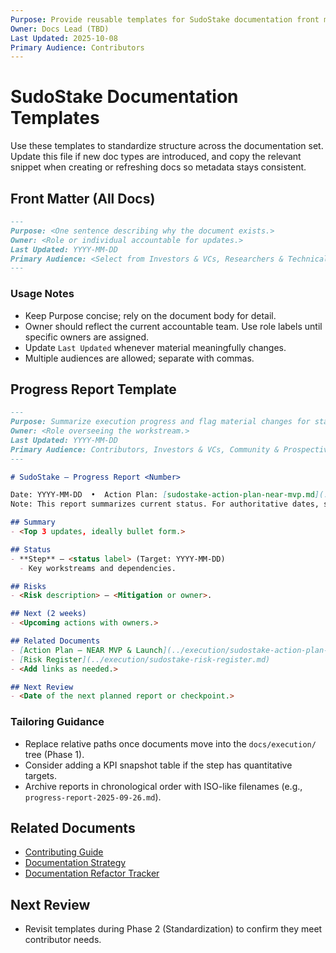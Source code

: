 ```yaml
---
Purpose: Provide reusable templates for SudoStake documentation front matter and progress reports.
Owner: Docs Lead (TBD)
Last Updated: 2025-10-08
Primary Audience: Contributors
---
```


# SudoStake Documentation Templates

Use these templates to standardize structure across the documentation set. Update this file if new doc types are introduced, and copy the relevant snippet when creating or refreshing docs so metadata stays consistent.

## Front Matter (All Docs)

```markdown
---
Purpose: <One sentence describing why the document exists.>
Owner: <Role or individual accountable for updates.>
Last Updated: YYYY-MM-DD
Primary Audience: <Select from Investors & VCs, Researchers & Technical Reviewers, Ecosystem Partners & Builders, Community & Prospective Users, Contributors, Internal Stakeholders.>
---
```

### Usage Notes
- Keep Purpose concise; rely on the document body for detail.
- Owner should reflect the current accountable team. Use role labels until specific owners are assigned.
- Update `Last Updated` whenever material meaningfully changes.
- Multiple audiences are allowed; separate with commas.

## Progress Report Template

```markdown
---
Purpose: Summarize execution progress and flag material changes for stakeholders.
Owner: <Role overseeing the workstream.>
Last Updated: YYYY-MM-DD
Primary Audience: Contributors, Investors & VCs, Community & Prospective Users
---

# SudoStake — Progress Report <Number>

Date: YYYY-MM-DD  •  Action Plan: [sudostake-action-plan-near-mvp.md](../execution/sudostake-action-plan-near-mvp.md)
Note: This report summarizes current status. For authoritative dates, scope, and sequencing, see the action plan.

## Summary
- <Top 3 updates, ideally bullet form.>

## Status
- **Step** — <status label> (Target: YYYY-MM-DD)
  - Key workstreams and dependencies.

## Risks
- <Risk description> — <Mitigation or owner>.

## Next (2 weeks)
- <Upcoming actions with owners.>

## Related Documents
- [Action Plan — NEAR MVP & Launch](../execution/sudostake-action-plan-near-mvp.md)
- [Risk Register](../execution/sudostake-risk-register.md)
- <Add links as needed.>

## Next Review
- <Date of the next planned report or checkpoint.>
```

### Tailoring Guidance
- Replace relative paths once documents move into the `docs/execution/` tree (Phase 1).
- Consider adding a KPI snapshot table if the step has quantitative targets.
- Archive reports in chronological order with ISO-like filenames (e.g., `progress-report-2025-09-26.md`).

## Related Documents

- [Contributing Guide](../team/contributing.md)
- [Documentation Strategy](./documentation-strategy.md)
- [Documentation Refactor Tracker](./documentation-refactor-tracker.md)

## Next Review

- Revisit templates during Phase 2 (Standardization) to confirm they meet contributor needs.
